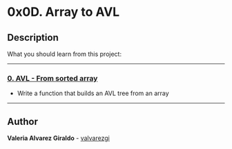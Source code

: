 # 0x0D. Array to AVL

## Description

What you should learn from this project:

---

### [0. AVL - From sorted array](./0-sorted_array_to_avl.c)

* Write a function that builds an AVL tree from an array

---

## Author

**Valeria Alvarez Giraldo** - [valvarezgi](https://github.com/valvarezgi)
